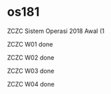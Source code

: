 # os181
ZCZC Sistem Operasi 2018 Awal (1

ZCZC W01 done

ZCZC W02 done

ZCZC W03 done

ZCZC W04 done
